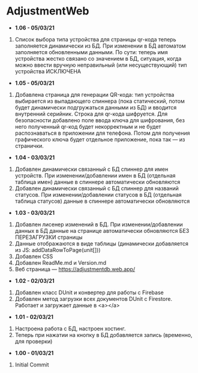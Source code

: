 # AdjustmentWeb   

* <b>1.06 - 05/03/21</b>
1. Список выбора типа устройства для страницы qr-кода теперь заполняется динамически из БД. При изменении в БД автоматом заполняется обновленными данными. По сути: теперь имя  устройства жестко связано со значением в БД, ситуация, когда можно ввести вручную неправильный (или несуществующий) тип устройства ИСКЛЮЧЕНА  
* <b>1.05 - 05/03/21</b>
1. Добавлена страница для генерации QR-кода: тип устройства выбирается из выпадающего спиннера (пока статический, потом будет динамически подгружаться данными из БД) и вводится внутренний серийник. Строка для qr-кода шифруется. Для безопасности добавлено поле ввода ключа для шифрования, без него полученный qr-код будет некорректным и не будет распознаваться в приложении для телефона. Потом для получения графического ключа будет отдельное приложение, пока так — из странички.
* <b>1.04 - 03/03/21</b>
1. Добавлен динамически связанный с БД спиннер для имен устройств. При изменении/добавлении имен в БД (отдельная таблица имен) данные в спиннере автоматически обновляются  
2. Добавлен динамически связанный с БД спиннер для названий статусов. При изменении/добавлении статусов в БД (отдельная таблица статусов) данные в спиннере автоматически обновляются
* <b>1.03 - 03/03/21</b>
1. Добавлен лисенер изменений в БД. При изменении/добавлении данных в БД данные на странице автоматически обновляются БЕЗ ПЕРЕЗАГРУЗКИ страницы
2. Данные отображаются в виде таблицы (динамически добавляется из JS: addDataRowToPage(unit[]))
3. Добавлен CSS
4. Добавлен ReadMe.md и Version.md
5. Веб страница — https://adjustmentdb.web.app/ 
* <b>1.02 - 02/03/21</b>
1. Добавлен класс DUnit и конвертер для работы с Firebase
2. Добавлен метод загрузки всех документов DUnit с Firestore. Работает и загружает данные в \<a>\</a>
* <b>1.01 - 02/03/21</b>
1. Настроена работа с БД, настроен хостинг. 
2. Теперь при нажатии на кнопку в БД добавляется запись (временно, для проверки)
* <b>1.00 - 01/03/21</b>
1. Initial Commit
